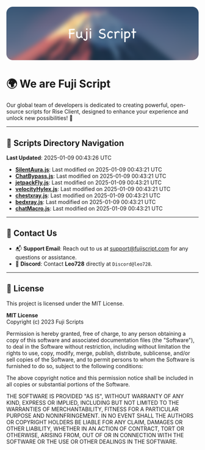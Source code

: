 ![Banner](.github/b.webp)

# 🌍 **We are Fuji Script**

Our global team of developers is dedicated to creating powerful, open-source scripts for Rise Client, designed to enhance your experience and unlock new possibilities! 🌟

---
<!-- SCRIPTS_NAVIGATION_START -->
## 📂 **Scripts Directory Navigation**

**Last Updated**: 2025-01-09 00:43:26 UTC

- **[SilentAura.js](scripts/SilentAura.js)**: Last modified on 2025-01-09 00:43:21 UTC
- **[ChatBypass.js](scripts/ChatBypass.js)**: Last modified on 2025-01-09 00:43:21 UTC
- **[jetpackFly.js](scripts/jetpackFly.js)**: Last modified on 2025-01-09 00:43:21 UTC
- **[velocityHylex.js](scripts/velocityHylex.js)**: Last modified on 2025-01-09 00:43:21 UTC
- **[chestxray.js](scripts/chestxray.js)**: Last modified on 2025-01-09 00:43:21 UTC
- **[bedxray.js](scripts/bedxray.js)**: Last modified on 2025-01-09 00:43:21 UTC
- **[chatMacro.js](scripts/chatMacro.js)**: Last modified on 2025-01-09 00:43:21 UTC

<!-- SCRIPTS_NAVIGATION_END -->

---

## 💬 **Contact Us**  
- 📬 **Support Email**: Reach out to us at [support@fujiscript.com](mailto:support@fujiscript.com) for any questions or assistance.  
- 💬 **Discord**: Contact **Leo728** directly at `Discord@leo728`.

---

## 📜 **License**

This project is licensed under the MIT License.  

**MIT License**  
Copyright (c) 2023 Fuji Scripts  

Permission is hereby granted, free of charge, to any person obtaining a copy of this software and associated documentation files (the "Software"), to deal in the Software without restriction, including without limitation the rights to use, copy, modify, merge, publish, distribute, sublicense, and/or sell copies of the Software, and to permit persons to whom the Software is furnished to do so, subject to the following conditions:  

The above copyright notice and this permission notice shall be included in all copies or substantial portions of the Software.  

THE SOFTWARE IS PROVIDED "AS IS", WITHOUT WARRANTY OF ANY KIND, EXPRESS OR IMPLIED, INCLUDING BUT NOT LIMITED TO THE WARRANTIES OF MERCHANTABILITY, FITNESS FOR A PARTICULAR PURPOSE AND NONINFRINGEMENT. IN NO EVENT SHALL THE AUTHORS OR COPYRIGHT HOLDERS BE LIABLE FOR ANY CLAIM, DAMAGES OR OTHER LIABILITY, WHETHER IN AN ACTION OF CONTRACT, TORT OR OTHERWISE, ARISING FROM, OUT OF OR IN CONNECTION WITH THE SOFTWARE OR THE USE OR OTHER DEALINGS IN THE SOFTWARE.  
